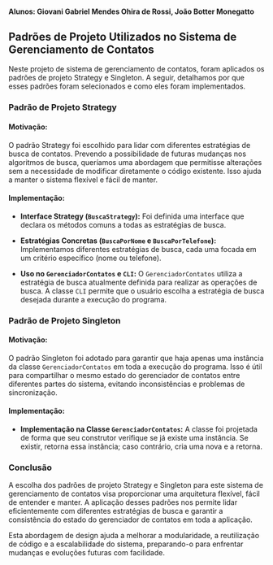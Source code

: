 #### Alunos: Giovani Gabriel Mendes Ohira de Rossi, João Botter Monegatto


## Padrões de Projeto Utilizados no Sistema de Gerenciamento de Contatos

Neste projeto de sistema de gerenciamento de contatos, foram aplicados os padrões de projeto Strategy e Singleton. A seguir, detalhamos por que esses padrões foram selecionados e como eles foram implementados.

### Padrão de Projeto Strategy

#### Motivação:

O padrão Strategy foi escolhido para lidar com diferentes estratégias de busca de contatos. Prevendo a possibilidade de futuras mudanças nos algoritmos de busca, queríamos uma abordagem que permitisse alterações sem a necessidade de modificar diretamente o código existente. Isso ajuda a manter o sistema flexível e fácil de manter.

#### Implementação:

- **Interface Strategy (`BuscaStrategy`):** Foi definida uma interface que declara os métodos comuns a todas as estratégias de busca.
  
- **Estratégias Concretas (`BuscaPorNome` e `BuscaPorTelefone`):** Implementamos diferentes estratégias de busca, cada uma focada em um critério específico (nome ou telefone).

- **Uso no `GerenciadorContatos` e `CLI`:** O `GerenciadorContatos` utiliza a estratégia de busca atualmente definida para realizar as operações de busca. A classe `CLI` permite que o usuário escolha a estratégia de busca desejada durante a execução do programa.

### Padrão de Projeto Singleton

#### Motivação:

O padrão Singleton foi adotado para garantir que haja apenas uma instância da classe `GerenciadorContatos` em toda a execução do programa. Isso é útil para compartilhar o mesmo estado do gerenciador de contatos entre diferentes partes do sistema, evitando inconsistências e problemas de sincronização.

#### Implementação:

- **Implementação na Classe `GerenciadorContatos`:** A classe foi projetada de forma que seu construtor verifique se já existe uma instância. Se existir, retorna essa instância; caso contrário, cria uma nova e a retorna.

### Conclusão

A escolha dos padrões de projeto Strategy e Singleton para este sistema de gerenciamento de contatos visa proporcionar uma arquitetura flexível, fácil de entender e manter. A aplicação desses padrões nos permite lidar eficientemente com diferentes estratégias de busca e garantir a consistência do estado do gerenciador de contatos em toda a aplicação.

Esta abordagem de design ajuda a melhorar a modularidade, a reutilização de código e a escalabilidade do sistema, preparando-o para enfrentar mudanças e evoluções futuras com facilidade.

